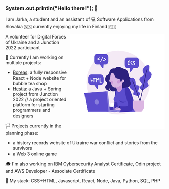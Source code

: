 ### System.out.println("Hello there!"); 👋

I am Jarka, a student and an assistant of 💻 Software Applications from Slovakia 🇸🇰 currently enjoying my life in Finland 🇫🇮

<img align="right" margin-top="-5" width="300" height="300" src="https://github.com/jskodova/jskodova/blob/main/programmer_image-removebg-preview.png">
  
A volunteer for Digital Forces of Ukraine and a Junction 2022 participant  

🚩 Currently I am working on multiple projects:
  - <a href="https://github.com/jskodova/Boreas---React-Node">Boreas</a>: a fully responsive React + Node website for bubble tea shop 
  - <a href="https://github.com/jskodova/Hestia---Java-Spring">Hestia</a>: a Java + Spring project from Junction 2022 // a project oriented platform for starting programmers and designers
 
🏳️ Projects currently in the planning phase:
  - a history records website of Ukraine war conflict and stories from the survivors
  - a Web 3 online game
  
 🎓 I´m also working on IBM Cybersecurity Analyst Certificate, Odin project and AWS Developer - Associate Certificate
  
 🌈 My stack: CSS+HTML, Javascript, React, Node, Java, Python, SQL, PHP 
 
